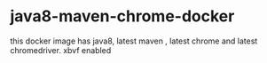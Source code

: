 # java8-maven-chrome-docker

this docker image has java8, latest maven , latest chrome and latest chromedriver.
xbvf enabled 
